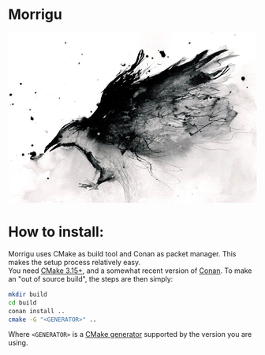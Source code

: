 
# Morrigu
![Morrigu_logo_temp](resources/Logo_TEMP.jpg)

# How to install: 
Morrigu uses CMake as build tool and Conan as packet manager. This makes the setup process relatively easy.  
You need [CMake 3.15+](https://cmake.org/download/), and a somewhat recent version of [Conan](https://conan.io/downloads.html). To make an "out of source build", the steps are then simply:
```bash
mkdir build
cd build
conan install ..
cmake -G "<GENERATOR>" ..
```
Where `<GENERATOR>` is a [CMake generator](https://cmake.org/cmake/help/latest/manual/cmake-generators.7.html) supported by the version you are using.